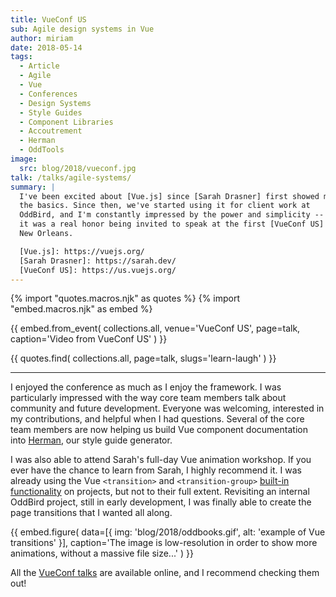 ```yaml
---
title: VueConf US
sub: Agile design systems in Vue
author: miriam
date: 2018-05-14
tags:
  - Article
  - Agile
  - Vue
  - Conferences
  - Design Systems
  - Style Guides
  - Component Libraries
  - Accoutrement
  - Herman
  - OddTools
image:
  src: blog/2018/vueconf.jpg
talk: /talks/agile-systems/
summary: |
  I've been excited about [Vue.js] since [Sarah Drasner] first showed me
  the basics. Since then, we've started using it for client work at
  OddBird, and I'm constantly impressed by the power and simplicity -- so
  it was a real honor being invited to speak at the first [VueConf US] in
  New Orleans.

  [Vue.js]: https://vuejs.org/
  [Sarah Drasner]: https://sarah.dev/
  [VueConf US]: https://us.vuejs.org/
---
```


{% import "quotes.macros.njk" as quotes %}
{% import "embed.macros.njk" as embed %}

{{ embed.from_event(
  collections.all,
  venue='VueConf US',
  page=talk,
  caption='Video from VueConf US'
) }}

{{ quotes.find(
  collections.all,
  page=talk,
  slugs='learn-laugh'
) }}

------

I enjoyed the conference as much as I enjoy the framework. I was
particularly impressed with the way core team members talk about
community and future development. Everyone was welcoming, interested in
my contributions, and helpful when I had questions. Several of the core
team members are now helping us build Vue component documentation into
[Herman], our style guide generator.

I was also able to attend Sarah's full-day Vue animation workshop. If
you ever have the chance to learn from Sarah, I highly recommend it. I
was already using the Vue `<transition>` and `<transition-group>`
[built-in functionality] on projects, but not to their full extent.
Revisiting an internal OddBird project, still in early development, I
was finally able to create the page transitions that I wanted all along.

{{ embed.figure(
  data=[{
    img: 'blog/2018/oddbooks.gif',
    alt: 'example of Vue transitions'
  }],
  caption='The image is low-resolution in order to show more animations, without a massive file size...'
) }}

All the [VueConf talks] are available online, and I recommend checking
them out!

[Herman]: /herman/
[built-in functionality]: https://vuejs.org/guide/built-ins/transition.html
[VueConf talks]: https://www.vuemastery.com/conferences/vueconf-us-2018/
